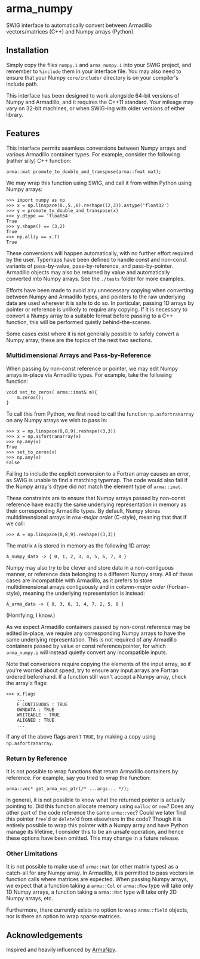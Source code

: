 # arma_numpy

SWIG interface to automatically convert between Armadillo vectors/matrices (C++) and Numpy arrays (Python).

## Installation

Simply copy the files `numpy.i` and  `arma_numpy.i` into your SWIG project, and
remember to `%include` them in your interface file. You may also need to ensure
that your Numpy `core/include/` directory is on your compiler's include path.

This interface has been designed to work alongside 64-bit versions of Numpy and
Armadillo, and it requires the C++11 standard. Your mileage may vary on 32-bit
machines, or when SWIG-ing with older versions of either library.

## Features

This interface permits seamless conversions between Numpy arrays and various
Armadillo container types. For example, consider the following (rather silly) 
C++ function:

```
arma::mat promote_to_double_and_transpose(arma::fmat mat);
```

We may wrap this function using SWIG, and call it from within Python using
Numpy arrays:

```
>>> import numpy as np
>>> x = np.linspace(0.,5.,6).reshape((2,3)).astype('float32')
>>> y = promote_to_double_and_transpose(x)
>>> y.dtype == 'float64'
True
>>> y.shape() == (3,2)
True
>>> np.all(y == x.T)
True
```

These conversions will happen automatically, with no further effort required
by the user. Typemaps have been defined to handle const and
non-const variants of pass-by-value, pass-by-reference, and pass-by-pointer.
Armadillo objects may also be returned by value and automatically converted
into Numpy arrays.
See the `./tests` folder for more examples.

Efforts have been made to avoid any unnecessary copying when converting between
Numpy and Armadillo types, and pointers to the raw underlying data are used
wherever it is safe to do so. In particular, passing 1D arrays by pointer
or reference is unlikely to require any copying. If it is necessary to convert
a Numpy array to a suitable format before passing to a C++ function, this
will be performed quietly behind-the-scenes.

Some cases exist where it is not generally possible to safely convert a
Numpy array; these are the topics of the next two sections.

### Multidimensional Arrays and Pass-by-Reference

When passing by non-const reference or pointer, we may edit Numpy arrays in-place via
Armadillo types. For example, take the following function:

```
void set_to_zeros( arma::imat& m){
    m.zeros();
}
```

To call this from Python, we first need to
call the function `np.asfortranarray` on any Numpy arrays we wish to pass in:

```
>>> x = np.linspace(0,8,9).reshape((3,3))
>>> x = np.asfortranarray(x)
>>> np.any(x)
True
>>> set_to_zeros(x)
>>> np.any(x)
False
```

Failing to include the explicit conversion to a Fortran array causes an error,
as SWIG is unable to find a matching typemap. The code would also fail if
the Numpy array's dtype did not match the element type of `arma::imat`.

These constraints are to ensure that Numpy arrays passed by non-const reference have
exactly the same underlying representation in memory as their corresponding
Armadillo types. By default, Numpy stores
multidimensional arrays in *row-major order* (C-style), meaning that that
if we call:

```
>>> A = np.linspace(0,8,9).reshape((3,3))
```

The matrix `A` is stored in memory as the following 1D array:

```
A_numpy_data -> { 0, 1, 2, 3, 4, 5, 6, 7, 8 }
```

Numpy may also try to be clever and store data in a non-contiguous manner, or
reference data belonging to a different Numpy array. All of these cases are
incompatible with Armadillo, as it prefers to store multidimensional arrays
contiguously and in *column-major order* (Fortran-style), meaning the underlying
representation is instead:

```
A_arma_data -> { 0, 3, 6, 1, 4, 7, 2, 5, 8 }
```

(Horrifying, I know.)

As we expect Armadillo containers passed by non-const reference may be edited in-place,
we require any corresponding Numpy arrays to have the same underlying representation.
This is not required of any Armadillo containers passed by value or const reference/pointer,
for which `arma_numpy.i` will instead quietly convert any incompatible inputs.

Note that conversions require copying the elements of the input array, so if you're
worried about speed, try to ensure any input arrays are Fortran ordered beforehand.
If a function still won't accept a Numpy array, check the array's flags:

```
>>> x.flags
    ...
    F_CONTIGUOUS : TRUE
    OWNDATA : TRUE
    WRITEABLE : TRUE
    ALIGNED : TRUE
    ...
```

If any of the above flags aren't `TRUE`, try making a copy using `np.asfortranarray`.

### Return by Reference

It is not possible to wrap functions that return Armadillo containers by reference. For
example, say you tried to wrap the function:

```
arma::vec* get_arma_vec_ptr(/* ...args... */);
```

In general, it is not possible to know what the returned pointer is actually pointing to.
Did this function allocate memory using `malloc` or `new`? Does any other part of the code
reference the same `arma::vec`? Could we later find this pointer `free`'d or `delete`'d
from elsewhere in the code? Though it is entirely possible to wrap this pointer
with a Numpy array and have Python manage its lifetime, I consider this
to be an unsafe operation, and hence these options have been omitted. This may change
in a future release.

### Other Limitations

It is not possible to make use of `arma::mat` (or other matrix types) as a catch-all for
any Numpy array. In Armadillo, it is permitted to pass vectors in function calls where
matrices are expected. When passing Numpy arrays, we expect that a function taking
a `arma::Col` or `arma::Row` type will take only 1D Numpy arrays, a function taking a
`arma::Mat` type will take only 2D Numpy arrays, etc.

Furthermore, there currently exists no option to wrap `arma::field` objects, nor is there
an option to wrap sparse matrices.

## Acknowledgements

Inspired and heavily influenced by [ArmaNpy](https://sourceforge.net/p/armanpy/wiki/Home).

